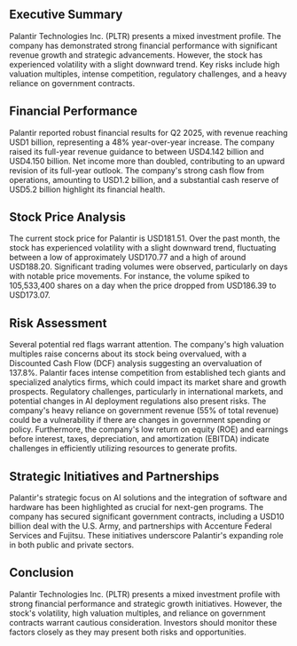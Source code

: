 ## Executive Summary

Palantir Technologies Inc. (PLTR) presents a mixed investment profile. The company has demonstrated strong financial performance with significant revenue growth and strategic advancements. However, the stock has experienced volatility with a slight downward trend. Key risks include high valuation multiples, intense competition, regulatory challenges, and a heavy reliance on government contracts.

## Financial Performance

Palantir reported robust financial results for Q2 2025, with revenue reaching USD1 billion, representing a 48% year-over-year increase. The company raised its full-year revenue guidance to between USD4.142 billion and USD4.150 billion. Net income more than doubled, contributing to an upward revision of its full-year outlook. The company's strong cash flow from operations, amounting to USD1.2 billion, and a substantial cash reserve of USD5.2 billion highlight its financial health.

## Stock Price Analysis

The current stock price for Palantir is USD181.51. Over the past month, the stock has experienced volatility with a slight downward trend, fluctuating between a low of approximately USD170.77 and a high of around USD188.20. Significant trading volumes were observed, particularly on days with notable price movements. For instance, the volume spiked to 105,533,400 shares on a day when the price dropped from USD186.39 to USD173.07.

## Risk Assessment

Several potential red flags warrant attention. The company's high valuation multiples raise concerns about its stock being overvalued, with a Discounted Cash Flow (DCF) analysis suggesting an overvaluation of 137.8%. Palantir faces intense competition from established tech giants and specialized analytics firms, which could impact its market share and growth prospects. Regulatory challenges, particularly in international markets, and potential changes in AI deployment regulations also present risks. The company's heavy reliance on government revenue (55% of total revenue) could be a vulnerability if there are changes in government spending or policy. Furthermore, the company's low return on equity (ROE) and earnings before interest, taxes, depreciation, and amortization (EBITDA) indicate challenges in efficiently utilizing resources to generate profits.

## Strategic Initiatives and Partnerships

Palantir's strategic focus on AI solutions and the integration of software and hardware has been highlighted as crucial for next-gen programs. The company has secured significant government contracts, including a USD10 billion deal with the U.S. Army, and partnerships with Accenture Federal Services and Fujitsu. These initiatives underscore Palantir's expanding role in both public and private sectors.

## Conclusion

Palantir Technologies Inc. (PLTR) presents a mixed investment profile with strong financial performance and strategic growth initiatives. However, the stock's volatility, high valuation multiples, and reliance on government contracts warrant cautious consideration. Investors should monitor these factors closely as they may present both risks and opportunities.